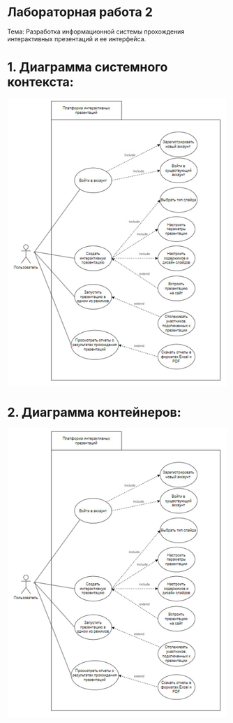 # Лабораторная работа 2

Тема: Разработка информационной системы прохождения интерактивных презентаций и ее интерфейса.

# 1. Диаграмма системного контекста:
![Диаграмма вариантов использования](https://github.com/AnaSKBK/PAPS/blob/LabWork1/LR_1_diag.jpg)
# 2. Диаграмма контейнеров:
![Диаграмма вариантов использования](https://github.com/AnaSKBK/PAPS/blob/LabWork1/LR_1_diag.jpg)
